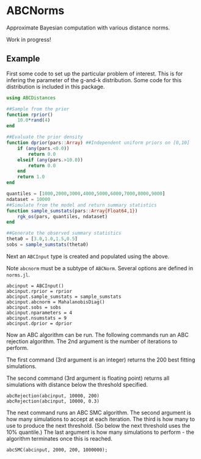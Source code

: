 # ABCNorms

Approximate Bayesian computation with various distance norms.

Work in progress!

## Example

First some code to set up the particular problem of interest. This is for infering the parameter of the g-and-k distribution. Some code for this distribution is included in this package.

```julia
using ABCDistances

##Sample from the prior
function rprior()
    10.0*rand(4)
end

##Evaluate the prior density
function dprior(pars::Array) ##Independent uniform priors on [0,10]
    if (any(pars.<0.0))
        return 0.0
    elseif (any(pars.>10.0))
        return 0.0
    end
    return 1.0
end

quantiles = [1000,2000,3000,4000,5000,6000,7000,8000,9000]
ndataset = 10000
##Simulate from the model and return summary statistics
function sample_sumstats(pars::Array{Float64,1})
    rgk_os(pars, quantiles, ndataset)
end

##Generate the observed summary statistics
theta0 = [3.0,1.0,1.5,0.5]
sobs = sample_sumstats(theta0)
```

Next an `ABCInput` type is created and populated using the above.

Note `abcnorm` must be a subtype of `ABCNorm`. Several options are defined in `norms.jl`.

```
abcinput = ABCInput()
abcinput.rprior = rprior
abcinput.sample_sumstats = sample_sumstats
abcinput.abcnorm = MahalanobisDiag()
abcinput.sobs = sobs
abcinput.nparameters = 4
abcinput.nsumstats = 9
abcinput.dprior = dprior
```

Now an ABC algorithm can be run. The following commands run an ABC rejection algorithm. The 2nd argument is the number of iterations to perform.

The first command (3rd argument is an integer) returns the 200 best fitting simulations.

The second command (3rd argument is floating point) returns all simulations with distance below the threshold specified.

```
abcRejection(abcinput, 10000, 200)
abcRejection(abcinput, 10000, 0.3)
```

The next command runs an ABC SMC algorithm.
The second argument is how many simulations to accept at each iteration.
The third is how many to use to produce the next threshold.
(So below the next threshold uses the 10% quantile.)
The last argument is how many simulations to perform - the algorithm terminates once this is reached.

```
abcSMC(abcinput, 2000, 200, 1000000);
```